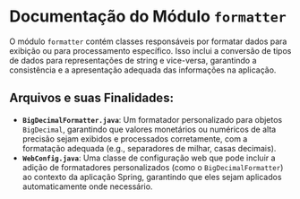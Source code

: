# Documentação do Módulo `formatter`

O módulo `formatter` contém classes responsáveis por formatar dados para exibição ou para processamento específico. Isso inclui a conversão de tipos de dados para representações de string e vice-versa, garantindo a consistência e a apresentação adequada das informações na aplicação.

## Arquivos e suas Finalidades:

*   **`BigDecimalFormatter.java`**: Um formatador personalizado para objetos `BigDecimal`, garantindo que valores monetários ou numéricos de alta precisão sejam exibidos e processados corretamente, com a formatação adequada (e.g., separadores de milhar, casas decimais).
*   **`WebConfig.java`**: Uma classe de configuração web que pode incluir a adição de formatadores personalizados (como o `BigDecimalFormatter`) ao contexto da aplicação Spring, garantindo que eles sejam aplicados automaticamente onde necessário.
